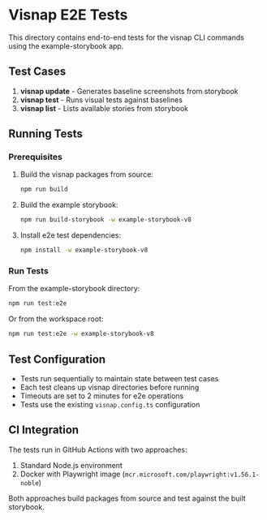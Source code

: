 # Visnap E2E Tests

This directory contains end-to-end tests for the visnap CLI commands using the example-storybook app.

## Test Cases

1. **visnap update** - Generates baseline screenshots from storybook
2. **visnap test** - Runs visual tests against baselines  
3. **visnap list** - Lists available stories from storybook

## Running Tests

### Prerequisites

1. Build the visnap packages from source:
   ```bash
   npm run build
   ```

2. Build the example storybook:
   ```bash
   npm run build-storybook -w example-storybook-v8
   ```

3. Install e2e test dependencies:
   ```bash
   npm install -w example-storybook-v8
   ```

### Run Tests

From the example-storybook directory:
```bash
npm run test:e2e
```

Or from the workspace root:
```bash
npm run test:e2e -w example-storybook-v8
```

## Test Configuration

- Tests run sequentially to maintain state between test cases
- Each test cleans up visnap directories before running
- Timeouts are set to 2 minutes for e2e operations
- Tests use the existing `visnap.config.ts` configuration

## CI Integration

The tests run in GitHub Actions with two approaches:
1. Standard Node.js environment
2. Docker with Playwright image (`mcr.microsoft.com/playwright:v1.56.1-noble`)

Both approaches build packages from source and test against the built storybook.
